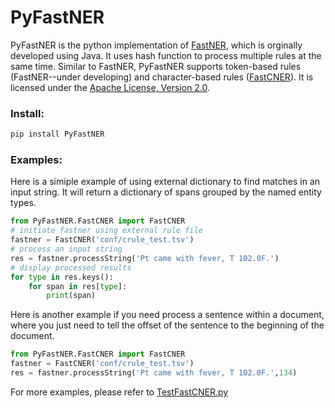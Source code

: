 # PyFastNER

PyFastNER is the python implementation of [FastNER](https://github.com/jianlins/FastNER), which is orginally developed 
using Java. It uses hash function to process multiple rules at the same time. Similar to FastNER, PyFastNER 
supports token-based rules (FastNER--under developing) and character-based rules
 ([FastCNER](https://github.com/jianlins/PyFastNER/blob/master/nlp/FastCNER.py)). It is licensed under the 
 [Apache License, Version 2.0](http://www.apache.org/licenses/LICENSE-2.0).

### Install:
```bash
pip install PyFastNER
```
 
### Examples:
Here is a simiple example of using external dictionary to find matches in an input string. It will return 
a dictionary of spans grouped by the named entity types.
```python
from PyFastNER.FastCNER import FastCNER
# initiate fastner using external rule file
fastner = FastCNER('conf/crule_test.tsv')
# process an input string
res = fastner.processString('Pt came with fever, T 102.0F.')
# display processed results
for type in res.keys():
	for span in res[type]:
		print(span)
```

Here is another example if you need process a sentence within a document, where you just need to tell the offset of
the sentence to the beginning of the document.
```python
from PyFastNER.FastCNER import FastCNER
fastner = FastCNER('conf/crule_test.tsv')
res = fastner.processString('Pt came with fever, T 102.0F.',134)
```

For more examples, please refer to [TestFastCNER.py](https://github.com/jianlins/PyFastNER/blob/master/test/TestFastCNER.py)
